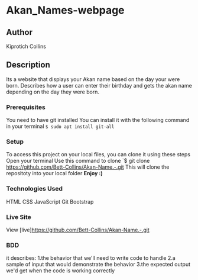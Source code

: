 # Akan_Names-webpage
## Author
Kiprotich Collins
## Description
Its a website that displays your Akan name based on the day your were born. 
Describes how a user can enter their birthday and gets the akan name depending on the day they were born.
### Prerequisites
You need to have git installed
You can install it with the following command in your terminal
`$ sudo apt install git-all`
### Setup
To access this project on your local files, you can clone it using these steps
Open your terminal
Use this command to clone `$ git clone https://github.com/Bett-Collins/Akan-Name.-.git
 This will clone the repositoty into your local folder
 __Enjoy :)__
### Technologies Used
 HTML
CSS
JavaScript
Git
Bootstrap
### Live Site
View [live]https://github.com/Bett-Collins/Akan-Name.-.git
### BDD
it describes:
1.the behavior that we'll need to write code to handle
2.a sample of input that would demonstrate the behavior
3.the expected output we'd get when the code is working correctly